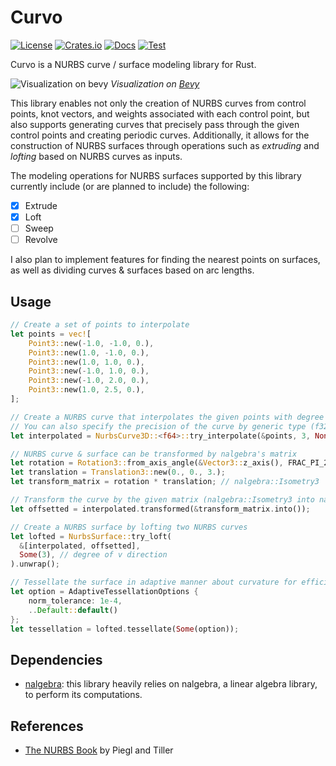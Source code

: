 # Curvo

[![License](https://img.shields.io/badge/license-MIT%2FApache-blue.svg)](https://github.com/mattatz/curvo#license)
[![Crates.io](https://img.shields.io/crates/v/curvo.svg)](https://crates.io/crates/curvo)
[![Docs](https://docs.rs/curvo/badge.svg)](https://docs.rs/curvo/latest/curvo/)
[![Test](https://github.com/mattatz/curvo/actions/workflows/test.yml/badge.svg?branch=main)](https://github.com/mattatz/curvo/actions/workflows/test.yml)

Curvo is a NURBS curve / surface modeling library for Rust.

![Visualization on bevy](https://github.com/mattatz/curvo/assets/1085910/50b44a8c-d8c1-43e0-8db5-d6fff52300e6)
*Visualization on [Bevy](https://bevyengine.org/)*

This library enables not only the creation of NURBS curves from control points, knot vectors, and weights associated with each control point, but also supports generating curves that precisely pass through the given control points and creating periodic curves. Additionally, it allows for the construction of NURBS surfaces through operations such as _extruding_ and _lofting_ based on NURBS curves as inputs.

The modeling operations for NURBS surfaces supported by this library currently include (or are planned to include) the following:

- [x] Extrude
- [x] Loft
- [ ] Sweep
- [ ] Revolve

I also plan to implement features for finding the nearest points on surfaces, as well as dividing curves & surfaces based on arc lengths.

## Usage

```rust
// Create a set of points to interpolate
let points = vec![
    Point3::new(-1.0, -1.0, 0.),
    Point3::new(1.0, -1.0, 0.),
    Point3::new(1.0, 1.0, 0.),
    Point3::new(-1.0, 1.0, 0.),
    Point3::new(-1.0, 2.0, 0.),
    Point3::new(1.0, 2.5, 0.),
];

// Create a NURBS curve that interpolates the given points with degree 3
// You can also specify the precision of the curve by generic type (f32 or f64)
let interpolated = NurbsCurve3D::<f64>::try_interpolate(&points, 3, None, None).unwrap();

// NURBS curve & surface can be transformed by nalgebra's matrix
let rotation = Rotation3::from_axis_angle(&Vector3::z_axis(), FRAC_PI_2);
let translation = Translation3::new(0., 0., 3.);
let transform_matrix = rotation * translation; // nalgebra::Isometry3

// Transform the curve by the given matrix (nalgebra::Isometry3 into nalgebra::Matrix4)
let offsetted = interpolated.transformed(&transform_matrix.into());

// Create a NURBS surface by lofting two NURBS curves
let lofted = NurbsSurface::try_loft(
  &[interpolated, offsetted],
  Some(3), // degree of v direction
).unwrap();

// Tessellate the surface in adaptive manner about curvature for efficient rendering
let option = AdaptiveTessellationOptions {
    norm_tolerance: 1e-4,
    ..Default::default()
};
let tessellation = lofted.tessellate(Some(option));

```

## Dependencies

- [nalgebra](https://crates.io/crates/nalgebra): this library heavily relies on nalgebra, a linear algebra library, to perform its computations.

## References

- [The NURBS Book](https://www.amazon.com/NURBS-Book-Monographs-Visual-Communication/dp/3540615458) by Piegl and Tiller
